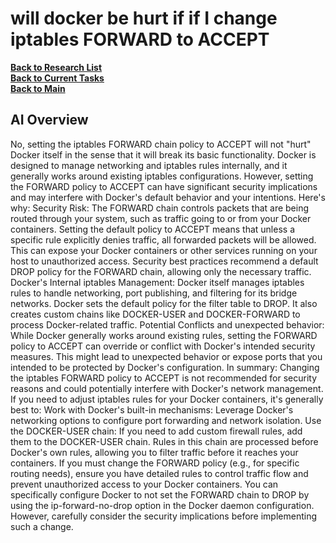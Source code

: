 # will docker be hurt if if I change iptables FORWARD to ACCEPT

**[Back to Research List](../../../../../research_list.md)**\
**[Back to Current Tasks](../../../../../../a_status/current_tasks.md)**\
**[Back to Main](../../../../../../README.md)**

## AI Overview

No, setting the iptables FORWARD chain policy to ACCEPT will not "hurt" Docker itself in the sense that it will break its basic functionality. Docker is designed to manage networking and iptables rules internally, and it generally works around existing iptables configurations.
However, setting the FORWARD policy to ACCEPT can have significant security implications and may interfere with Docker's default behavior and your intentions.
Here's why:
Security Risk: The FORWARD chain controls packets that are being routed through your system, such as traffic going to or from your Docker containers. Setting the default policy to ACCEPT means that unless a specific rule explicitly denies traffic, all forwarded packets will be allowed. This can expose your Docker containers or other services running on your host to unauthorized access. Security best practices recommend a default DROP policy for the FORWARD chain, allowing only the necessary traffic.
Docker's Internal iptables Management: Docker itself manages iptables rules to handle networking, port publishing, and filtering for its bridge networks. Docker sets the default policy for the filter table to DROP. It also creates custom chains like DOCKER-USER and DOCKER-FORWARD to process Docker-related traffic.
Potential Conflicts and unexpected behavior: While Docker generally works around existing rules, setting the FORWARD policy to ACCEPT can override or conflict with Docker's intended security measures. This might lead to unexpected behavior or expose ports that you intended to be protected by Docker's configuration.
In summary:
Changing the iptables FORWARD policy to ACCEPT is not recommended for security reasons and could potentially interfere with Docker's network management.
If you need to adjust iptables rules for your Docker containers, it's generally best to:
Work with Docker's built-in mechanisms: Leverage Docker's networking options to configure port forwarding and network isolation.
Use the DOCKER-USER chain: If you need to add custom firewall rules, add them to the DOCKER-USER chain. Rules in this chain are processed before Docker's own rules, allowing you to filter traffic before it reaches your containers.
If you must change the FORWARD policy (e.g., for specific routing needs), ensure you have detailed rules to control traffic flow and prevent unauthorized access to your Docker containers. You can specifically configure Docker to not set the FORWARD chain to DROP by using the ip-forward-no-drop option in the Docker daemon configuration. However, carefully consider the security implications before implementing such a change.
